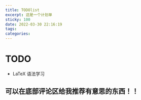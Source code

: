 ```yaml
---
title: TODOlist
excerpt: 这是一个计划单
sticky: 100
date: 2022-03-30 22:16:19
tags:
categories:
---
```


# TODO
* LaTeX 语法学习

## 可以在底部评论区给我推荐有意思的东西！！